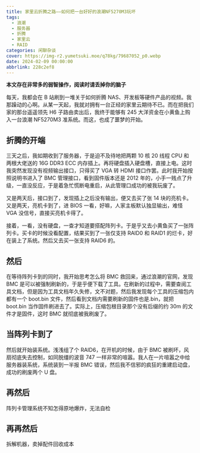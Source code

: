 ```yaml
---
title: 家里云折腾之路——如何把一台好好的浪潮NF5270M3玩坏
tags:
  - 浪潮
  - 服务器
  - 折腾
  - 家里云
  - RAID
categories: 闲聊杂谈
cover: https://img-r2.yumetsuki.moe/q78kg/79687052_p0.webp
date: 2024-02-09 00:00:00
abbrlink: 228c2ef8
---
```


**本文存在非常多的弱智操作，阅读时请丢掉你的脑子**

每天，我都会在 B 站刷到一堆关于如何折腾 NAS、开发板等硬件产品的视频。我那躁动的心啊。从某一天起，我就对拥有一台正经的家里云期待不已。而在把我们家的那台遥遥领先 H6 子路由卖出后，我终于能够有 245 大洋资金在小黄鱼上购入一台浪潮 NF5270M3 准系统。而这，也成了噩梦的开始。

## 折腾的开端

三天之后，我如期收到了服务器，于是迫不及待地把两颗 10 核 20 线程 CPU 和两根大佬送的 16G DDR3 ECC 内存插上。再将硬盘插入硬盘槽，直接上电。这时我突然发现没有视频输出接口，只得买了 VGA 转 HDMI 接口作罢。此时我开始按照说明书进入了 BMC 管理接口，看到固件版本还是 2012 年的，小手一贱点了升级，一直没反应，于是着急忙慌断电重启，从此管理口成功的被我玩废了。

又是两天后，接口到了，发现插上之后没有输出，便又去买了张 14 块的亮机卡。又是两天，亮机卡到了，进 BIOS 一看，好嘛，人家主板默认独显输出，难怪 VGA 没信号，直接买亮机卡得了。

接着，一看，没有硬盘，一查才知道要搭配阵列卡。于是乎又去小黄鱼买了一张阵列卡。买卡的时候没看配置，结果买到了一张仅支持 RAID0 和 RAID1 的烂卡，好在装上了系统。然后又去买一张支持 RAID6 的。

## 然后

在等待阵列卡到的同时，我开始思考怎么将 BMC 救回来，通过浪潮的官网，发现 BMC 是可以被强制刷新的，于是乎便下载了工具。在刷新的过程中，需要查阅工具文档，但是因为工具文档年久失修，文不对题，然后我发现每个工具的压缩包内都有一个 boot.bin 文件，然后看到文档内需要刷新的固件也是.bin，就把 boot.bin 当作固件刷进去了。实际上，压缩包根目录那个没有后缀的约 30m 的文件才是固件，这时 BMC 就彻底被我刷废了。

## 当阵列卡到了

然后就开始装系统。浅浅组了个 RAID6，在开机的时候，由于 BMC 被刷坏，风扇彻底失去控制，如同脱缰的波音 747 一样非常的喧嚣。我人在一片喧嚣之中给服务器装系统，系统装到一半报 BMC 错误，然后我不信邪的疯狂的重建启动盘，成功的刷废两个 U 盘。

## 再然后

阵列卡管理系统不知怎得原地爆炸，无法自检

## 再再然后

拆解机器，卖掉配件回收成本
